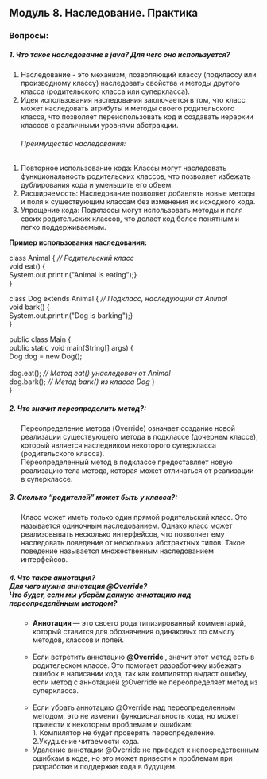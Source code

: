 <h2> Модуль 8. Наследование. Практика </h2>
<h3> Вопросы:  </h3> 
<h5> 1. Что такое наследование в java? Для чего оно используется? </h5>
<ol>
<li> Наследование - это механизм, позволяющий классу (подклассу или производному классу) наследовать свойства и методы другого класса (родительского класса или суперкласса). </li>
<li> Идея использования наследования заключается в том, что класс может наследовать атрибуты и методы своего родительского класса, что позволяет переиспользовать код и создавать иерархии классов с различными уровнями абстракции.  </li>
<h6> Преимущества наследования:</h6>
</ol>
<ol>
<li>Повторное использование кода: Классы могут наследовать функциональность родительских классов, что позволяет избежать дублирования кода и уменьшить его объем.</li>
<li>Расширяемость: Наследование позволяет добавлять новые методы и поля к существующим классам без изменения их исходного кода.</li>
<li>Упрощение кода: Подклассы могут использовать методы и поля своих родительских классов, что делает код более понятным и легко поддерживаемым.</li>
</ol>
<strong> Пример использования наследования: </strong><br>

class Animal {  <em> // Родительский класс </em> <br>
    void eat() {<br>
        System.out.println("Animal is eating");}<br>
}<br>

class Dog extends Animal { <em> // Подкласс, наследующий от Animal </em> <br>
     void bark() {<br>
        System.out.println("Dog is barking");}<br>
}<br>

public class Main {<br>
public static void main(String[] args) {<br>
     Dog dog = new Dog();<br>
<br>
     dog.eat(); <em> // Метод eat() унаследован от Animal </em> <br>
     dog.bark(); <em> // Метод bark() из класса Dog </em> } <br>
}<br>

<h5> 2. Что значит переопределить метод?: </h5>
<ol> Переопределение метода (Override) означает создание новой реализации существующего метода в подклассе (дочернем классе), который является наследником некоторого суперкласса (родительского класса).<br>
 Переопределенный метод в подклассе предоставляет новую реализацию тела метода, которая может отличаться от реализации в суперклассе.</ol>

<h5> 3. Сколько “родителей” может быть у класса?: </h5>
<ol> Класс может иметь только один прямой родительский класс. Это называется одиночным наследованием. Однако класс может реализовывать несколько интерфейсов, что позволяет ему наследовать поведение от нескольких абстрактных типов. Такое поведение называется множественным наследованием интерфейсов. 
</ol>

<h5> 4. Что такое аннотация?  <br> Для чего нужна аннотация @Override?  <br> Что будет, если мы уберём данную аннотацию над переопределённым методом? </h5>
<ol> <ul> <li> <strong> Аннотация </strong> — это своего рода типизированный комментарий, который ставится для обозначения одинаковых по смыслу методов, классов и полей. </li><br> 
<li> Если встретить аннотацию <strong> @Override </strong>, значит этот метод есть в родительском классе. Это помогает разработчику избежать ошибок в написании кода, так как компилятор выдаст ошибку, если метод с аннотацией @Override не переопределяет метод из суперкласса.</li> <br>
<li> Если убрать аннотацию @Override над переопределенным методом, это не изменит функциональность кода, но может привести к некоторым проблемам и ошибкам: <br>
1. Компилятор не будет проверять переопределение. <br>
2.Ухудшение читаемости кода. <br>
<li> Удаление аннотации @Override не приведет к непосредственным ошибкам в коде, но это может привести к проблемам при разработке и поддержке кода в будущем. </li></ul>
<br>
</ol>